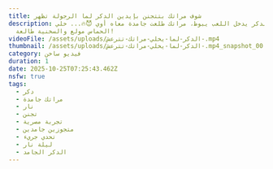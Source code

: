 ```yaml
---
title: شوف مراتك بتتجنن بإيدين الدكر لما الرجولة تظهر
description: لما الدكر يدخل اللعب يبوظ، مراتك طلعت جامدة معاه أوي 😈🔥... خلي
  الحماس مولع والسخنية طالعة!
videoFile: /assets/uploads/الدكر-لما-يخلي-مراتك-تترعش-.mp4
thumbnail: /assets/uploads/الدكر-لما-يخلي-مراتك-تترعش-.mp4_snapshot_00.28.880.jpg
category: فيديو ساخن
duration: 1
date: 2025-10-25T07:25:43.462Z
nsfw: true
tags:
  - دكر
  - مراتك جامدة
  - نار
  - تجنن
  - تجربة مصرية
  - متجوزين جامدين
  - تحدي جريء
  - ليلة نار
  - الدكر الجامد
---
```

